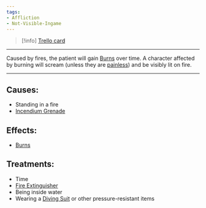 ```yaml
---
tags:
- Affliction
- Not-Visible-Ingame
---
```




> [!info] [Trello card](https://trello.com/c/ufZ6llUR/33-burning)

---

Caused by fires, the patient will gain [Burns](Burns.md) over time. A character affected by burning will scream (unless they are [painless](../Torso/Analgesia.md)) and be visibly lit on fire.

---

## Causes:

- Standing in a fire
- [Incendium Grenade](https://barotraumagame.com/wiki/Incendium_Grenade)

## Effects:

- [Burns](Burns.md)

## Treatments:

- Time
- [Fire Extinguisher](https://barotraumagame.com/wiki/Fire_Extinguisher)
- Being inside water
- Wearing a [Diving Suit](https://barotraumagame.com/wiki/Diving_Suit) or other pressure-resistant items